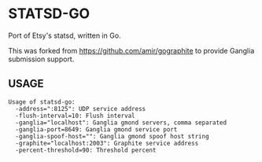 STATSD-GO
=========

Port of Etsy's statsd, written in Go.

This was forked from https://github.com/amir/gographite to provide
Ganglia submission support.

USAGE
-----

```
Usage of statsd-go:
  -address=":8125": UDP service address
  -flush-interval=10: Flush interval
  -ganglia="localhost": Ganglia gmond servers, comma separated
  -ganglia-port=8649: Ganglia gmond service port
  -ganglia-spoof-host="": Ganglia gmond spoof host string
  -graphite="localhost:2003": Graphite service address
  -percent-threshold=90: Threshold percent
```

